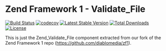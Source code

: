 Zend Framework 1 - Validate_File
============================
[![Build Status](https://travis-ci.org/diablomedia/zf1-validate-file.svg?branch=master)](https://travis-ci.org/diablomedia/zf1-validate-file)
[![codecov](https://codecov.io/gh/diablomedia/zf1-validate-file/branch/master/graph/badge.svg)](https://codecov.io/gh/diablomedia/zf1-validate-file)
[![Latest Stable Version](https://poser.pugx.org/diablomedia/zendframework1-validate-file/v/stable)](https://packagist.org/packages/diablomedia/zendframework1-validate-file)
[![Total Downloads](https://poser.pugx.org/diablomedia/zendframework1-validate-file/downloads)](https://packagist.org/packages/diablomedia/zendframework1-validate-file)
[![License](https://poser.pugx.org/diablomedia/zendframework1-validate-file/license)](https://packagist.org/packages/diablomedia/zendframework1-validate-file)

This is just the Zend_Validate_File component extracted from our fork of the Zend Framework 1 repo (https://github.com/diablomedia/zf1).
